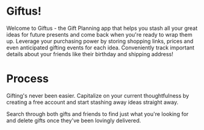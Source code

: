 # Giftus!

Welcome to Giftus - the Gift Planning app that helps you stash all your great ideas for future presents and come back when you're ready to wrap them up. Leverage your purchasing power by storing shopping links, prices and even anticipated gifting events for each idea. Conveniently track important details about your friends like their birthday and shipping address!

# Process

Gifting's never been easier. Capitalize on your current thoughtfulness by creating a free account and start stashing away ideas straight away.

Search through both gifts and friends to find just what you're looking for and delete gifts once they've been lovingly delivered.
